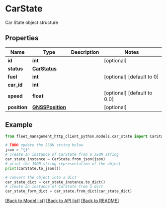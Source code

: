 # CarState

Car State object structure

## Properties

Name | Type | Description | Notes
------------ | ------------- | ------------- | -------------
**id** | **int** |  | [optional] 
**status** | [**CarStatus**](CarStatus.md) |  | 
**fuel** | **int** |  | [optional] [default to 0]
**car_id** | **int** |  | 
**speed** | **float** |  | [optional] [default to 0.0]
**position** | [**GNSSPosition**](GNSSPosition.md) |  | [optional] 

## Example

```python
from fleet_management_http_client_python.models.car_state import CarState

# TODO update the JSON string below
json = "{}"
# create an instance of CarState from a JSON string
car_state_instance = CarState.from_json(json)
# print the JSON string representation of the object
print(CarState.to_json())

# convert the object into a dict
car_state_dict = car_state_instance.to_dict()
# create an instance of CarState from a dict
car_state_form_dict = car_state.from_dict(car_state_dict)
```
[[Back to Model list]](../README.md#documentation-for-models) [[Back to API list]](../README.md#documentation-for-api-endpoints) [[Back to README]](../README.md)


